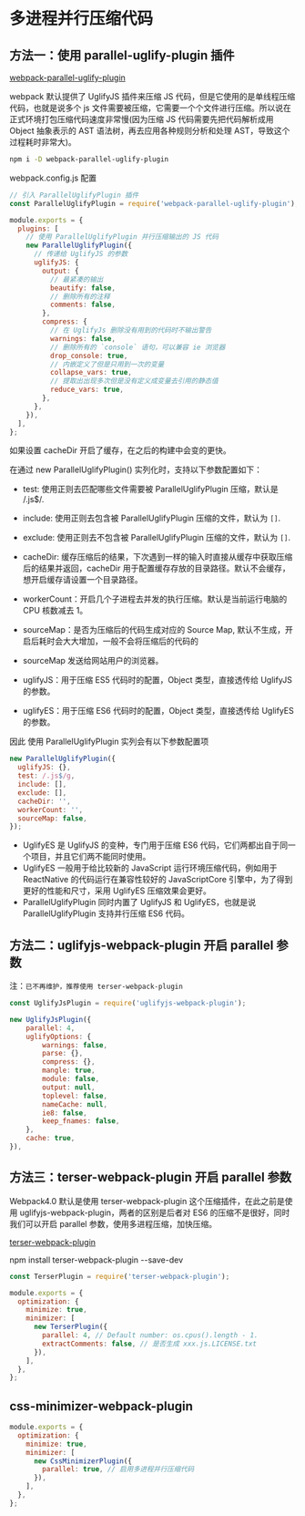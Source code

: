 # 多进程并行压缩代码

## 方法一：使用 parallel-uglify-plugin 插件

[webpack-parallel-uglify-plugin](https://www.npmjs.com/package/webpack-parallel-uglify-plugin)

webpack 默认提供了 UglifyJS 插件来压缩 JS 代码，但是它使用的是单线程压缩代码，也就是说多个 js 文件需要被压缩，它需要一个个文件进行压缩。所以说在正式环境打包压缩代码速度非常慢(因为压缩 JS 代码需要先把代码解析成用 Object 抽象表示的 AST 语法树，再去应用各种规则分析和处理 AST，导致这个过程耗时非常大)。

```bash
npm i -D webpack-parallel-uglify-plugin
```

webpack.config.js 配置

```js
// 引入 ParallelUglifyPlugin 插件
const ParallelUglifyPlugin = require('webpack-parallel-uglify-plugin');

module.exports = {
  plugins: [
    // 使用 ParallelUglifyPlugin 并行压缩输出的 JS 代码
    new ParallelUglifyPlugin({
      // 传递给 UglifyJS 的参数
      uglifyJS: {
        output: {
          // 最紧凑的输出
          beautify: false,
          // 删除所有的注释
          comments: false,
        },
        compress: {
          // 在 UglifyJs 删除没有用到的代码时不输出警告
          warnings: false,
          // 删除所有的 `console` 语句，可以兼容 ie 浏览器
          drop_console: true,
          // 内嵌定义了但是只用到一次的变量
          collapse_vars: true,
          // 提取出出现多次但是没有定义成变量去引用的静态值
          reduce_vars: true,
        },
      },
    }),
  ],
};
```

如果设置 cacheDir 开启了缓存，在之后的构建中会变的更快。

在通过 new ParallelUglifyPlugin() 实列化时，支持以下参数配置如下：

- test: 使用正则去匹配哪些文件需要被 ParallelUglifyPlugin 压缩，默认是 /.js\$/.
- include: 使用正则去包含被 ParallelUglifyPlugin 压缩的文件，默认为 `[]`.
- exclude: 使用正则去不包含被 ParallelUglifyPlugin 压缩的文件，默认为 `[]`.
- cacheDir: 缓存压缩后的结果，下次遇到一样的输入时直接从缓存中获取压缩后的结果并返回，cacheDir 用于配置缓存存放的目录路径。默认不会缓存，想开启缓存请设置一个目录路径。

- workerCount：开启几个子进程去并发的执行压缩。默认是当前运行电脑的 CPU 核数减去 1。
- sourceMap：是否为压缩后的代码生成对应的 Source Map, 默认不生成，开启后耗时会大大增加，一般不会将压缩后的代码的
- sourceMap 发送给网站用户的浏览器。
- uglifyJS：用于压缩 ES5 代码时的配置，Object 类型，直接透传给 UglifyJS 的参数。
- uglifyES：用于压缩 ES6 代码时的配置，Object 类型，直接透传给 UglifyES 的参数。

因此 使用 ParallelUglifyPlugin 实列会有以下参数配置项

```js
new ParallelUglifyPlugin({
  uglifyJS: {},
  test: /.js$/g,
  include: [],
  exclude: [],
  cacheDir: '',
  workerCount: '',
  sourceMap: false,
});
```

- UglifyES 是 UglifyJS 的变种，专门用于压缩 ES6 代码，它们两都出自于同一个项目，并且它们两不能同时使用。
- UglifyES 一般用于给比较新的 JavaScript 运行环境压缩代码，例如用于 ReactNative 的代码运行在兼容性较好的 JavaScriptCore 引擎中，为了得到更好的性能和尺寸，采用 UglifyES 压缩效果会更好。
- ParallelUglifyPlugin 同时内置了 UglifyJS 和 UglifyES，也就是说 ParallelUglifyPlugin 支持并行压缩 ES6 代码。

## 方法二：uglifyjs-webpack-plugin 开启 parallel 参数

注：`已不再维护，推荐使用 terser-webpack-plugin`

```js
const UglifyJsPlugin = require('uglifyjs-webpack-plugin');

new UglifyJsPlugin({
    parallel: 4,
    uglifyOptions: {
        warnings: false,
        parse: {},
        compress: {},
        mangle: true,
        module: false,
        output: null,
        toplevel: false,
        nameCache: null,
        ie8: false,
        keep_fnames: false,
    },
    cache: true,
}),
```

## 方法三：terser-webpack-plugin 开启 parallel 参数

Webpack4.0 默认是使用 terser-webpack-plugin 这个压缩插件，在此之前是使用 uglifyjs-webpack-plugin，两者的区别是后者对 ES6 的压缩不是很好，同时我们可以开启 parallel 参数，使用多进程压缩，加快压缩。

[terser-webpack-plugin](https://github.com/webpack-contrib/terser-webpack-plugin)

npm install terser-webpack-plugin --save-dev

```js
const TerserPlugin = require('terser-webpack-plugin');

module.exports = {
  optimization: {
    minimize: true,
    minimizer: [
      new TerserPlugin({
        parallel: 4, // Default number: os.cpus().length - 1.
        extractComments: false, // 是否生成 xxx.js.LICENSE.txt
      }),
    ],
  },
};
```

## css-minimizer-webpack-plugin

```js
module.exports = {
  optimization: {
    minimize: true,
    minimizer: [
      new CssMinimizerPlugin({
        parallel: true, // 启用多进程并行压缩代码
      }),
    ],
  },
};
```
